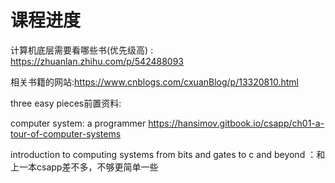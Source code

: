 # 课程进度

计算机底层需要看哪些书(优先级高)  :  https://zhuanlan.zhihu.com/p/542488093

相关书籍的网站:https://www.cnblogs.com/cxuanBlog/p/13320810.html



three easy pieces前置资料: 

computer system: a programmer  https://hansimov.gitbook.io/csapp/ch01-a-tour-of-computer-systems

introduction to computing systems from bits and gates to c and beyond ：和上一本csapp差不多，不够更简单一些





```

```

